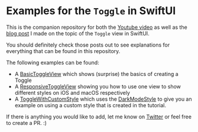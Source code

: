 # Examples for the `Toggle` in SwiftUI

This is the companion repository for both the [Youtube video](https://youtu.be/Dx2s6GUJ2K8) as well as the [blog post](https://stefanblos.com/posts/toggle_in_swiftui/) I made on the topic of the `Toggle` view in SwiftUI.

You should definitely check those posts out to see explanations for everything that can be found in this repository.

The following examples can be found:

* A [BasicToggleView](/Shared/BasicToggleView.swift) which shows (surprise) the basics of creating a Toggle
* A [ResponsiveToggleView](/Shared/ResponsiveToggleView.swift) showing you how to use one view to show different styles on iOS and macOS respectively
* A [ToggleWithCustomStyle](/Shared/ToggleWithCustomStyle.swift) which uses the [DarkModeStyle](/Shared/DarkModeStyle.swift) to give you an example on using a custom style that is created in the tutorial.

If there is anything you would like to add, let me know on [Twitter](https://twitter.com/stefanjblos) or feel free to create a PR. :)
